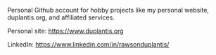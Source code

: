 Personal Github account for hobby projects like my personal website, duplantis.org, and affiliated services.

Personal site: https://www.duplantis.org

LinkedIn: https://www.linkedin.com/in/rawsonduplantis/

<!---
rawsonduplantis/rawsonduplantis is a ✨ special ✨ repository because its `README.md` (this file) appears on your GitHub profile.
You can click the Preview link to take a look at your changes.
--->
